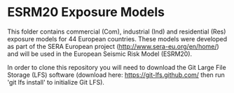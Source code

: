 # ESRM20 Exposure Models

This folder contains commercial (Com), industrial (Ind) and residential (Res) exposure models for 44 European countries. These models were developed as part of the SERA European project (http://www.sera-eu.org/en/home/) and will be used in the European Seismic Risk Model (ESRM20).  

 In order to clone this repository you will need to download the Git Large File Storage (LFS) software (download here: https://git-lfs.github.com/ then run 'git lfs install' to initialize Git LFS).